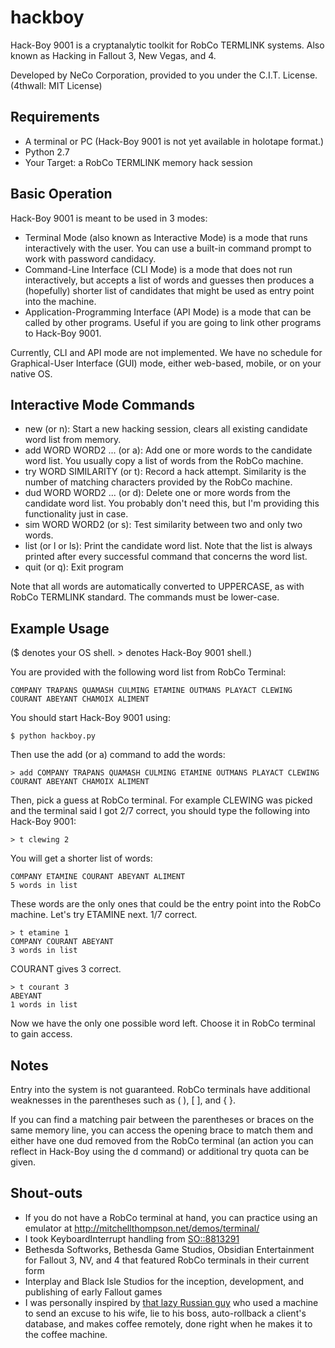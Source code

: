 # hackboy
Hack-Boy 9001 is a cryptanalytic toolkit for RobCo TERMLINK systems. Also known as Hacking in Fallout 3, New Vegas, and 4.

Developed by NeCo Corporation, provided to you under the C.I.T. License. (4thwall: MIT License)

## Requirements
* A terminal or PC (Hack-Boy 9001 is not yet available in holotape format.)
* Python 2.7
* Your Target: a RobCo TERMLINK memory hack session

## Basic Operation
Hack-Boy 9001 is meant to be used in 3 modes:
* Terminal Mode (also known as Interactive Mode) is a mode that runs interactively with the user. You can use a built-in command prompt to work with password candidacy.
* Command-Line Interface (CLI Mode) is a mode that does not run interactively, but accepts a list of words and guesses then produces a (hopefully) shorter list of candidates that might be used as entry point into the machine.
* Application-Programming Interface (API Mode) is a mode that can be called by other programs. Useful if you are going to link other programs to Hack-Boy 9001.

Currently, CLI and API mode are not implemented. We have no schedule for Graphical-User Interface (GUI) mode, either web-based, mobile, or on your native OS.

## Interactive Mode Commands

* new (or n): Start a new hacking session, clears all existing candidate word list from memory.
* add WORD WORD2 ... (or a): Add one or more words to the candidate word list. You usually copy a list of words from the RobCo machine.
* try WORD SIMILARITY (or t): Record a hack attempt. Similarity is the number of matching characters provided by the RobCo machine.
* dud WORD WORD2 ... (or d): Delete one or more words from the candidate word list. You probably don't need this, but I'm providing this functionality just in case.
* sim WORD WORD2 (or s): Test similarity between two and only two words.
* list (or l or ls): Print the candidate word list. Note that the list is always printed after every successful command that concerns the word list.
* quit (or q): Exit program

Note that all words are automatically converted to UPPERCASE, as with RobCo TERMLINK standard. The commands must be lower-case.

## Example Usage
($ denotes your OS shell. > denotes Hack-Boy 9001 shell.)

You are provided with the following word list from RobCo Terminal:
```
COMPANY TRAPANS QUAMASH CULMING ETAMINE OUTMANS PLAYACT CLEWING COURANT ABEYANT CHAMOIX ALIMENT
```

You should start Hack-Boy 9001 using:
```
$ python hackboy.py
```
  
Then use the add (or a) command to add the words:
```
> add COMPANY TRAPANS QUAMASH CULMING ETAMINE OUTMANS PLAYACT CLEWING COURANT ABEYANT CHAMOIX ALIMENT
```

Then, pick a guess at RobCo terminal. For example CLEWING was picked and the terminal said I got 2/7 correct, you should type the following into Hack-Boy 9001:
```
> t clewing 2
```

You will get a shorter list of words:
```
COMPANY ETAMINE COURANT ABEYANT ALIMENT
5 words in list
```

These words are the only ones that could be the entry point into the RobCo machine. Let's try ETAMINE next. 1/7 correct.
```
> t etamine 1
COMPANY COURANT ABEYANT
3 words in list
```

COURANT gives 3 correct.
```
> t courant 3
ABEYANT
1 words in list
```

Now we have the only one possible word left. Choose it in RobCo terminal to gain access.

## Notes
Entry into the system is not guaranteed. RobCo terminals have additional weaknesses in the parentheses such as ( ), [ ], and { }.

If you can find a matching pair between the parentheses or braces on the same memory line, you can access the opening brace to
match them and either have one dud removed from the RobCo terminal (an action you can reflect in Hack-Boy using the d command) or
additional try quota can be given.

## Shout-outs

* If you do not have a RobCo terminal at hand, you can practice using an emulator at http://mitchellthompson.net/demos/terminal/
* I took KeyboardInterrupt handling from [SO::8813291](http://stackoverflow.com/questions/8813291/better-handling-of-keyboardinterrupt-in-cmd-cmd-command-line-interpreter)
* Bethesda Softworks, Bethesda Game Studios, Obsidian Entertainment for Fallout 3, NV, and 4 that featured RobCo terminals in their current form
* Interplay and Black Isle Studios for the inception, development, and publishing of early Fallout games
* I was personally inspired by [that lazy Russian guy](https://github.com/NARKOZ/hacker-scripts) who used a machine to send an excuse to his wife, lie to his boss, auto-rollback a client's database, and makes coffee remotely, done right when he makes it to the coffee machine.
